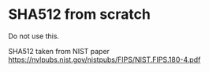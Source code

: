 # SHA512 from scratch
Do not use this.

SHA512 taken from NIST paper
https://nvlpubs.nist.gov/nistpubs/FIPS/NIST.FIPS.180-4.pdf

